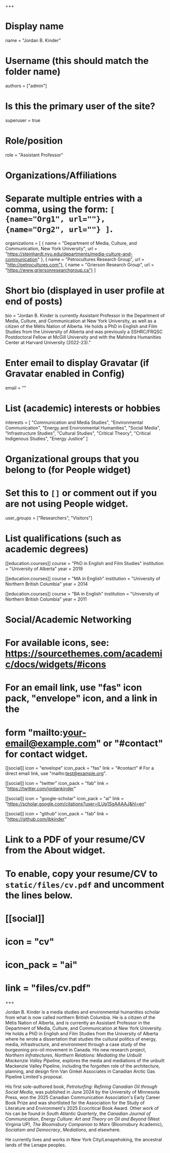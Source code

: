 +++
# Display name
name = "Jordan B. Kinder"

# Username (this should match the folder name)
authors = ["admin"]

# Is this the primary user of the site?
superuser = true

# Role/position
role = "Assistant Professor"

# Organizations/Affiliations
#   Separate multiple entries with a comma, using the form: `[ {name="Org1", url=""}, {name="Org2", url=""} ]`.
organizations = [ { name = "Department of Media, Culture, and Communication, New York University", url = "https://steinhardt.nyu.edu/departments/media-culture-and-communication" }, { name = "Petrocultures Research Group", url = "http://petrocultures.com"}, { name = "Grierson Research Group", url = "https://www.griersonresearchgroup.ca"} ]

# Short bio (displayed in user profile at end of posts)
bio = "Jordan B. Kinder is currently Assistant Professor in the Department of Media, Culture, and Communication at New York University, as well as a citizen of the Métis Nation of Alberta. He holds a PhD in English and Film Studies from the University of Alberta and was previously a SSHRC/FRQSC Postdoctoral Fellow at McGill University and with the Mahindra Humanities Center at Harvard University (2022-23)."

# Enter email to display Gravatar (if Gravatar enabled in Config)
email = ""

# List (academic) interests or hobbies
interests = [
  "Communication and Media Studies",
  "Environmental Communication",
  "Energy and Environmental Humanities",
  "Social Media",
  "Infrastructure Studies",
  "Cultural Studies",
  "Critical Theory",
  "Critical Indigenous Studies",
  "Energy Justice"
]

# Organizational groups that you belong to (for People widget)
#   Set this to `[]` or comment out if you are not using People widget.
user_groups = ["Researchers", "Visitors"]

# List qualifications (such as academic degrees)
[[education.courses]]
  course = "PhD in English and Film Studies"
  institution = "University of Alberta"
  year = 2019

[[education.courses]]
  course = "MA in English"
  institution = "University of Northern British Columbia"
  year = 2014

[[education.courses]]
  course = "BA in English"
  institution = "University of Northern British Columbia"
  year = 2011

# Social/Academic Networking
# For available icons, see: https://sourcethemes.com/academic/docs/widgets/#icons
#   For an email link, use "fas" icon pack, "envelope" icon, and a link in the
#   form "mailto:your-email@example.com" or "#contact" for contact widget.

[[social]]
  icon = "envelope"
  icon_pack = "fas"
  link = "#contact"  # For a direct email link, use "mailto:test@example.org".

[[social]]
  icon = "twitter"
  icon_pack = "fab"
  link = "https://twitter.com/jordankinder"

[[social]]
  icon = "google-scholar"
  icon_pack = "ai"
  link = "https://scholar.google.com/citations?user=ILUp1SgAAAAJ&hl=en"

[[social]]
  icon = "github"
  icon_pack = "fab"
  link = "https://github.com/jbkinder"

# Link to a PDF of your resume/CV from the About widget.
# To enable, copy your resume/CV to `static/files/cv.pdf` and uncomment the lines below.
# [[social]]
#   icon = "cv"
#   icon_pack = "ai"
#   link = "files/cv.pdf"

+++

Jordan B. Kinder is a media studies and environmental humanities scholar from what is now called northern British Columbia. He is a citizen of the Métis Nation of Alberta, and is currently an Assistant Professor in the Department of Media, Culture, and Communication at New York University. He holds a PhD in English and Film Studies from the University of Alberta where he wrote a dissertation that studies the cultural politics of energy, media, infrastructure, and environment through a case study of the burgeoning pro-oil movement in Canada. His new research project, *Northern Infratectures, Northern Relations: Mediating the Unbuilt Mackenzie Valley Pipeline*, explores the media and mediations of the unbuilt Mackenzie Valley Pipeline, including the forgotten role of the architecture, planning, and design firm Van Ginkel Associates in Canadian Arctic Gas Pipeline Limited's proposal.

His first sole-authored book, *Petroturfing: Refining Canadian Oil through Social Media*, was published in June 2024 by the University of Minnesota Press, won the 2025 Canadian Communication Association's Early Career Book Prize and was shortlisted for the Association for the Study of Literature and Environment's 2025 Ecocritical Book Award. Other work of his can be found in *South Atlantic Quarterly*, the *Canadian Journal of Communication*, *Energy Culture: Art and Theory on Oil and Beyond* (West Virginia UP), *The Bloomsbury Companion to Marx* (Bloomsbury Academic), *Socialism and Democracy*, *Mediations*, and elsewhere. 

He currently lives and works in New York City/Lenapehoking, the ancestral lands of the Lenape peoples.

